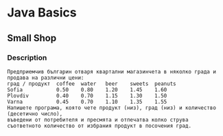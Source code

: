 # Java Basics

## Small Shop

### Description

    Предприемчив българин отваря квартални магазинчета в няколко града и продава на различни цени: 
    град / продукт	coffee	water	beer	sweets	peanuts 
    Sofia	        0.50	0.80	1.20	1.45	1.60 
    Plovdiv	        0.40	0.70	1.15	1.30	1.50
    Varna	        0.45	0.70	1.10	1.35	1.55 
    Напишете програма, която чете продукт (низ), град (низ) и количество (десетично число),  
    въведени от потребителя и пресмята и отпечатва колко струва съответното количество от избрания продукт в посочения град.
